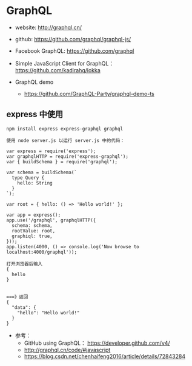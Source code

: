 # GraphQL 

- website: http://graphql.cn/
- github: https://github.com/graphql/graphql-js/
- Facebook GraphQL: https://github.com/graphql
- Simple JavaScript Client for GraphQL： https://github.com/kadirahq/lokka

- GraphQL demo
  - https://github.com/GraphQL-Party/graphql-demo-ts





## express 中使用
```
npm install express express-graphql graphql

使用 node server.js 以运行 server.js 中的代码：

var express = require('express');
var graphqlHTTP = require('express-graphql');
var { buildSchema } = require('graphql');

var schema = buildSchema(`
  type Query {
    hello: String
  }
`);

var root = { hello: () => 'Hello world!' };

var app = express();
app.use('/graphql', graphqlHTTP({
  schema: schema,
  rootValue: root,
  graphiql: true,
}));
app.listen(4000, () => console.log('Now browse to localhost:4000/graphql'));

打开浏览器后输入 
{
  hello
}


===》返回
{
  "data": {
    "hello": "Hello world!"
  }
}

```

* 参考：
  - GitHub using GraphQL： https://developer.github.com/v4/
  - http://graphql.cn/code/#javascript
  - https://blog.csdn.net/chenhaifeng2016/article/details/72843284

